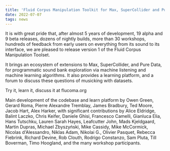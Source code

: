 ```yaml
---
title: 'Fluid Corpus Manipulation Toolkit for Max, SuperCollider and Pure Data - version 1 release'
date: 2022-07-07
tags: news
---
```


It is with great pride that, after almost 5 years of development, 19 alpha and 9 beta releases, dozens of nightly builds, more than 30 workshops, hundreds of feedback from early users on everything from its sound to its interface, we are pleased to release version 1 of the Fluid Corpus Manipulation Toolset. 

It brings an ecosystem of extensions to Max, SuperCollider, and Pure Data, for programmatic sound bank exploration via machine listening and machine learning algorithms. It also provides a learning platform, and a forum to discuss these questions of musicking with datasets.

Try it, learn it, discuss it at flucoma.org

Main development of the codebase and learn platform by Owen Green, Gerard Roma, Pierre Alexandre Tremblay, James Bradbury, Ted Moore, Jacob Hart, Alex Harker, with significant contributions by Alice Eldridge, Balint Laczko, Chris Keifer, Daniele Ghisi, Francesco Camelli, Gianluca Elia, Hans Tutschku, Lauren Sarah Hayes, Leafcutter John, Mads Kjeldgaard, Martin Dupras, Michael Zbyszyński, Mike Cassidy, Mike McCormick, Nicolas d'Alessandro, Niklas Adam, Nikolai G., Olivier Pasquet, Rebecca Fiebrink, Richard Devine, Rob Clouth, Rodrigo Constanzo, Sam Pluta, Till Boverman, Timo Hoogland, and the many workshop participants.
